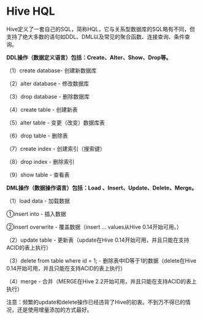# Hive HQL

Hive定义了一套自己的SQL，简称HQL，它与关系型数据库的SQL略有不同，但支持了绝大多数的语句如DDL、DML以及常见的聚合函数、连接查询、条件查询。

**DDL操作（数据定义语言）包括：Create、Alter、Show、Drop等。**

（1）create database- 创建新数据库

（2）alter database - 修改数据库

（3）drop database - 删除数据库

（4）create table - 创建新表

（5）alter table - 变更（改变）数据库表

（6）drop table - 删除表

（7）create index - 创建索引（搜索键）

（8）drop index - 删除索引

（9）show table - 查看表

**DML操作（数据操作语言）包括：Load 、Insert、Update、Delete、Merge。**

（1）load data - 加载数据

①insert into - 插入数据

②insert overwrite - 覆盖数据（insert ... values从Hive 0.14开始可用。）

（2）update table - 更新表（update在Hive 0.14开始可用，并且只能在支持ACID的表上执行）

（3）delete from table where id = 1; - 删除表中ID等于1的数据（delete在Hive 0.14开始可用，并且只能在支持ACID的表上执行）

（4）merge - 合并（MERGE在Hive 2.2开始可用，并且只能在支持ACID的表上执行）

注意：频繁的update和delete操作已经违背了Hive的初衷。不到万不得已的情况，还是使用增量添加的方式最好。